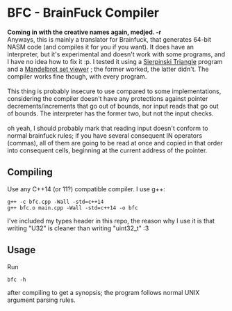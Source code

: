 # BFC - BrainFuck Compiler

<strong>Coming in with the creative names again, medjed. -r</strong><br />
Anyways, this is mainly a translator for Brainfuck, that
generates 64-bit NASM code (and compiles it for you if you want). It does
have an interpreter, but it's experimental and doesn't work
with some programs, and I have no idea how to fix it :p. I tested it
using a
[Sierpinski Triangle](http://www.hevanet.com/cristofd/brainfuck/sierpinski.b)
program and a
[Mandelbrot set viewer](https://github.com/ErikDubbelboer/brainfuck-jit/blob/master/mandelbrot.bf)
; the former worked, the latter didn't.
The compiler works fine though, with every program.<br /><br />
This thing is probably insecure to use compared to some implementations,
considering the compiler doesn't have any protections against pointer
decrements/increments that go out of bounds, nor input reads that go out
of bounds. The interpreter has the former two, but not the input checks.<br /><br />
oh yeah, I should probably mark that reading input doesn't conform to
normal brainfuck rules; if you have several consequent IN operators
(commas), all of them are going to be read at once and copied in that
order into consequent cells, beginning at the current address of the
pointer.<br />
## Compiling
Use any C++14 (or 11?) compatible compiler.
I use g++:
```
g++ -c bfc.cpp -Wall -std=c++14
g++ bfc.o main.cpp -Wall -std=c++14 -o bfc
```
I've included my types header in this repo, the reason why I use it is
that writing "U32" is cleaner than writing "uint32_t" :3<br />

## Usage

Run
```
bfc -h
```
after compiling to get a synopsis; the program follows normal UNIX
argument parsing rules.

